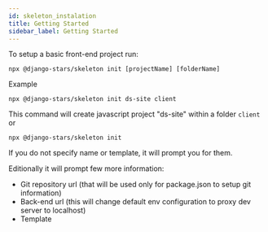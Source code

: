 ```yaml
---
id: skeleton_instalation
title: Getting Started
sidebar_label: Getting Started
---
```


To setup a basic front-end project run:

```
npx @django-stars/skeleton init [projectName] [folderName]
```

Example

```
npx @django-stars/skeleton init ds-site client
```

This command will create javascript project "ds-site" within a folder `client`
or

```
npx @django-stars/skeleton init
```

If you do not specify name or template, it will prompt you for them.

Editionally it will prompt few more information:
 - Git repository url (that will be used only for package.json to setup git information)
 - Back-end url (this will change default env configuration to proxy dev server to localhost)
 - Template
